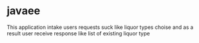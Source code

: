 # javaee

This application intake users requests suck like liquor types choise and as a result user receive response like list of existing liquor type 
